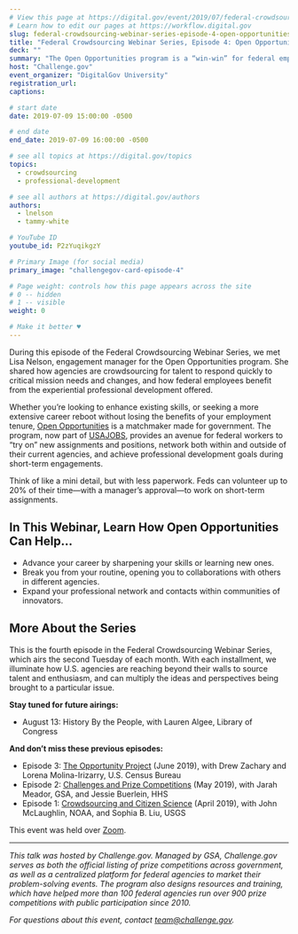 ```yaml
---
# View this page at https://digital.gov/event/2019/07/federal-crowdsourcing-webinar-series-episode-4
# Learn how to edit our pages at https://workflow.digital.gov
slug: federal-crowdsourcing-webinar-series-episode-4-open-opportunities
title: "Federal Crowdsourcing Webinar Series, Episode 4: Open Opportunities"
deck: ""
summary: "The Open Opportunities program is a “win-win” for federal employees looking to refresh their skills and U.S. agencies seeking talent, energy, and enthusiasm from across a diverse cross-section of the federal workforce."
host: "Challenge.gov"
event_organizer: "DigitalGov University"
registration_url: 
captions: 

# start date
date: 2019-07-09 15:00:00 -0500

# end date
end_date: 2019-07-09 16:00:00 -0500

# see all topics at https://digital.gov/topics
topics: 
  - crowdsourcing
  - professional-development

# see all authors at https://digital.gov/authors
authors: 
  - lnelson
  - tammy-white

# YouTube ID
youtube_id: P2zYuqikgzY

# Primary Image (for social media)
primary_image: "challengegov-card-episode-4"

# Page weight: controls how this page appears across the site
# 0 -- hidden
# 1 -- visible
weight: 0

# Make it better ♥
---
```


During this episode of the Federal Crowdsourcing Webinar Series, we met Lisa Nelson, engagement manager for the Open Opportunities program. She shared how agencies are crowdsourcing for talent to respond quickly to critical mission needs and changes, and how federal employees benefit from the experiential professional development offered.

Whether you’re looking to enhance existing skills, or seeking a more extensive career reboot without losing the benefits of your employment tenure, [Open Opportunities](https://openopps.usajobs.gov/) is a matchmaker made for government. The program, now part of [USAJOBS](https://www.usajobs.gov/), provides an avenue for federal workers to “try on” new assignments and positions, network both within and outside of their current agencies, and achieve professional development goals during short-term engagements.

Think of like a mini detail, but with less paperwork. Feds can volunteer up to 20% of their time—with a manager’s approval—to work on short-term assignments.

## In This Webinar, Learn How Open Opportunities Can Help...

- Advance your career by sharpening your skills or learning new ones.
- Break you from your routine, opening you to collaborations with others in different agencies.
- Expand your professional network and contacts within communities of innovators.


## More About the Series

This is the fourth episode in the Federal Crowdsourcing Webinar Series, which airs the second Tuesday of each month. With each installment, we illuminate how U.S. agencies are reaching beyond their walls to source talent and enthusiasm, and can multiply the ideas and perspectives being brought to a particular issue.

**Stay tuned for future airings:**

- August 13: History By the People, with Lauren Algee, Library of Congress 

**And don’t miss these previous episodes:**

- Episode 3: [The Opportunity Project](https://digital.gov/event/2019/06/11/federal-crowdsourcing-webinar-series-episode-3-opportunity-project/) (June 2019), with Drew Zachary and Lorena Molina-Irizarry, U.S. Census Bureau
- Episode 2: [Challenges and Prize Competitions](https://digital.gov/event/2019/05/14/federal-crowdsourcing-webinar-series-episode-2-challengegov/) (May 2019), with Jarah Meador, GSA, and Jessie Buerlein, HHS
- Episode 1: [Crowdsourcing and Citizen Science](https://digital.gov/event/2019/04/09/federal-crowdsourcing-mobilize-citizen-scientists/) (April 2019), with John McLaughlin, NOAA, and Sophia B. Liu, USGS

This event was held over [Zoom](https://www.zoom.us/).

---

_This talk was hosted by Challenge.gov. Managed by GSA, Challenge.gov serves as both the official listing of prize competitions across government, as well as a centralized platform for federal agencies to market their problem-solving events. The program also designs resources and training, which have helped more than 100 federal agencies run over 900 prize competitions with public participation since 2010._

_For questions about this event, contact [team@challenge.gov](mailto:team@challenge.gov)._ 
